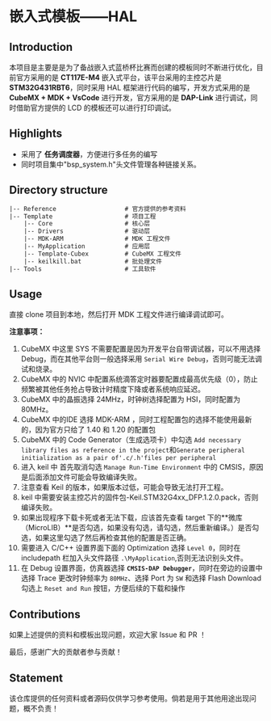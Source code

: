 # 嵌入式模板——HAL

## Introduction

本项目是主要是是为了备战嵌入式蓝桥杯比赛而创建的模板同时不断进行优化，目前官方采用的是 **CT117E-M4** 嵌入式平台，该平台采用的主控芯片是 **STM32G431RBT6**，同时采用 HAL 框架进行代码的编写，开发方式采用的是 **CubeMX + MDK + VsCode** 进行开发，官方采用的是 **DAP-Link** 进行调试，同时借助官方提供的 LCD 的模板还可以进行打印调试。

## Highlights

- 采用了 **任务调度器**，方便进行多任务的编写
- 同时项目集中"bsp_system.h"头文件管理各种链接关系。

## Directory structure

```txt
|-- Reference                   # 官方提供的参考资料
|-- Template                    # 项目工程
    |-- Core                    # 核心层
    |-- Drivers                 # 驱动层
    |-- MDK-ARM                 # MDK 工程文件
    |-- MyApplication           # 应用层
    |-- Template-Cubex          # CubeMX 工程文件
    |-- keilkill.bat            # 批处理文件
|-- Tools                       # 工具软件
```

## Usage

直接 clone 项目到本地，然后打开 MDK 工程文件进行编译调试即可。

**注意事项：**

1. CubeMX 中这里 SYS 不需要配置是因为开发平台自带调试器，可以不用选择 Debug，而在其他平台则一般选择采用 `Serial Wire Debug`，否则可能无法调试和烧录。
2. CubeMX 中的 NVIC 中配置系统滴答定时器要配置成最高优先级（0），防止频繁被其他任务抢占导致计时精度下降或者系统响应延迟。
3. CubeMX 中的晶振选择 24MHz，时钟树选择配置为 HSI，同时配置为 80MHz。
4. CubeMX 中的IDE 选择 MDK-ARM ，同时工程配置包的选择不能使用最新的，因为官方只给了 1.40 和 1.20 的配置包
5. CubeMX 中的 Code Generator（生成选项卡）中勾选 `Add necessary library files as reference in the project`和`Generate peripheral initialization as a pair of'.c/.h'files per peripheral`
6. 进入 keil 中 首先取消勾选 `Manage Run-Time Environment` 中的 CMSIS，原因是后面添加文件可能会导致编译失败。
7. 注意查看 Keil 的版本，如果版本过低，可能会导致无法打开工程。
8. keil 中需要安装主控芯片的固件包-Keil.STM32G4xx_DFP.1.2.0.pack，否则编译失败。
9. 如果出现程序下载卡死或者无法下载，应该首先查看 target 下的**微库（MicroLIB）**是否勾选，如果没有勾选，请勾选，然后重新编译。）是否勾选，如果这里勾选了然后再检查其他的配置是否正确。
10. 需要进入 C/C++ 设置界面下面的 Optimization 选择 `Level 0`，同时在 includepath 栏加入头文件路径 `.\MyApplication`,否则无法识别头文件。
11. 在 Debug 设置界面，仿真器选择 **`CMSIS-DAP Debugger`**，同时在旁边的设置中选择 Trace 更改时钟频率为 `80MHz`、选择 Port 为 `SW` 和选择 Flash Download 勾选上 `Reset and Run` 按钮，方便后续的下载和操作

## Contributions

如果上述提供的资料和模板出现问题，欢迎大家 Issue 和 PR ！

最后，感谢广大的贡献者参与贡献！

## Statement

该仓库提供的任何资料或者源码仅供学习参考使用。倘若是用于其他用途出现问题，概不负责！
